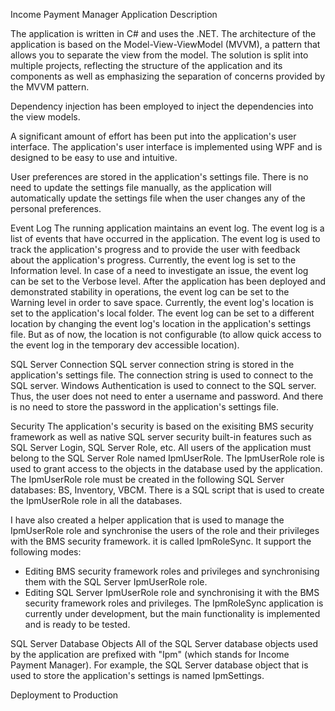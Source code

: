 Income Payment Manager Application Description

The application is written in C# and uses the .NET.
The architecture of the application is based on the Model-View-ViewModel (MVVM), a pattern that allows you to separate the view from the model. The solution is split into multiple projects, reflecting the structure of the application and its components as well as emphasizing the separation of concerns provided by the MVVM pattern. 

Dependency injection has been employed to inject the dependencies into the view models.

A significant amount of effort has been put into the application's user interface. The application's user interface is implemented using WPF and is designed to be easy to use and intuitive.

User preferences are stored in the application's settings file. There is no need to update the settings file manually, as the application will automatically update the settings file when the user changes any of the personal preferences.


Event Log
The running application maintains an event log. The event log is a list of events that have occurred in the application. The event log is used to track the application's progress and to provide the user with feedback about the application's progress. Currently, the event log is set to the Information level. In case of a need to investigate an issue, the event log can be set to the Verbose level. After the application has been deployed and demonstrated stability in operations, the event log can be set to the Warning level in order to save space. 
Currently, the event log's location is set to the application's local folder. The event log can be set to a different location by changing the event log's location in the application's settings file. But as of now, the location is not configurable (to allow quick access to the event log in the temporary dev accessible location).

SQL Server Connection
SQL server connection string is stored in the application's settings file. The connection string is used to connect to the SQL server. 
Windows Authentication is used to connect to the SQL server. Thus, the user does not need to enter a username and password. And there is no need to store the password in the application's settings file.

Security
The application's security is based on the exisiting BMS security framework as well as native SQL server security built-in features such as SQL Server Login, SQL Server Role, etc. All users of the application must belong to the SQL Server Role named IpmUserRole. The IpmUserRole role is used to grant access to the objects in the database used by the application. The IpmUserRole role must be created in the following SQL Server databases: BS, Inventory, VBCM. There is a SQL script that is used to create the IpmUserRole role in all the databases.

I have also created a helper application that is used to manage the IpmUserRole role and synchronise the users of the role and their privileges with the BMS security framework. it is called IpmRoleSync. It support the following modes:
- Editing BMS security framework roles and privileges and synchronising them with the SQL Server IpmUserRole role.
- Editing SQL Server IpmUserRole role and synchronising it with the BMS security framework roles and privileges.
The IpmRoleSync application is currently under development, but the main functionality is implemented and is ready to be tested.

SQL Server Database Objects
All of the SQL Server database objects used by the application are prefixed with "Ipm" (which stands for Income Payment Manager). For example, the SQL Server database object that is used to store the application's settings is named IpmSettings.


Deployment to Production

